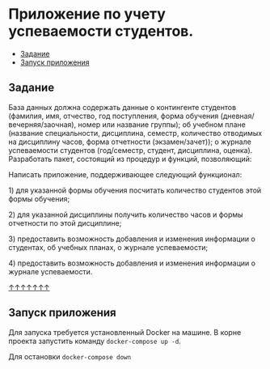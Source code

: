 # Приложение по учету успеваемости студентов.
* [Задание](#задание)
* [Запуск приложения](#запуск-приложения)

## Задание
База данных должна содержать данные о контингенте студентов (фамилия,
имя, отчество, год поступления, форма обучения
(дневная/вечерняя/заочная), номер или название группы); об учебном плане
(название специальности, дисциплина, семестр, количество отводимых на
дисциплину часов, форма отчетности (экзамен/зачет)); о журнале
успеваемости студентов (год/семестр, студент, дисциплина, оценка).
Разработать пакет, состоящий из процедур и функций, позволяющий:

Написать приложение, поддерживающее следующий функционал:

1\) для указанной формы обучения посчитать количество студентов этой
формы обучения;

2\) для указанной дисциплины получить количество часов и формы
отчетности по этой дисциплине;

3\) предоставить возможность добавления и изменения информации о
студентах, об учебных планах, о журнале успеваемости;

4\) предоставить возможность добавления и изменения информации о журнале
успеваемости.

[↑↑↑↑↑↑↑](#top)

## Запуск приложения
Для запуска требуется установленный Docker на машине.
В корне проекта запустить команду `docker-compose up -d`.

Для остановки  `docker-compose down`
